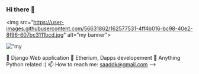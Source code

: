 ### Hi there 👋

<img src=”https://user-images.githubusercontent.com/56631862/162577531-4ff4b016-bc98-40e2-8f96-607bc3111bcd.jpg" alt=”my banner”>

<p align=”center”>
<img width=”200" height=”200" src=”https://user-images.githubusercontent.com/75753187/123358567-aac7b900-d539-11eb-8275-0b380264bb4c.png" alt=”my banner”>
</p>

🔭 Django Web application
🌱 Etherium, Dapps developement
💬 Anything Python related :)
📫 How to reach me: saaddk@gmail.com
-->
